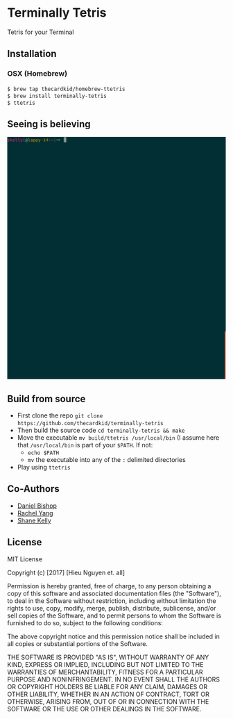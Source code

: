 # Terminally Tetris
Tetris for your Terminal

## Installation

### OSX (Homebrew)
```
$ brew tap thecardkid/homebrew-ttetris
$ brew install terminally-tetris
$ ttetris
```

## Seeing is believing
![demo](docs/demo.gif)

## Build from source

- First clone the repo `git clone https://github.com/thecardkid/terminally-tetris`
- Then build the source code `cd terminally-tetris && make`
- Move the executable `mv build/ttetris /usr/local/bin` (I assume here that `/usr/local/bin` is part of your `$PATH`. If not:
  - `echo $PATH`
  - `mv` the executable into any of the `:` delimited directories
- Play using `ttetris`

## Co-Authors

- [Daniel Bishop](https://github.com/Daniel6)
- [Rachel Yang](https://github.com/RachelYang02)
- [Shane Kelly](https://github.com/shanek21)

## License

MIT License

Copyright (c) [2017] [Hieu Nguyen et. all]

Permission is hereby granted, free of charge, to any person obtaining a copy
of this software and associated documentation files (the "Software"), to deal
in the Software without restriction, including without limitation the rights
to use, copy, modify, merge, publish, distribute, sublicense, and/or sell
copies of the Software, and to permit persons to whom the Software is
furnished to do so, subject to the following conditions:

The above copyright notice and this permission notice shall be included in all
copies or substantial portions of the Software.

THE SOFTWARE IS PROVIDED "AS IS", WITHOUT WARRANTY OF ANY KIND, EXPRESS OR
IMPLIED, INCLUDING BUT NOT LIMITED TO THE WARRANTIES OF MERCHANTABILITY,
FITNESS FOR A PARTICULAR PURPOSE AND NONINFRINGEMENT. IN NO EVENT SHALL THE
AUTHORS OR COPYRIGHT HOLDERS BE LIABLE FOR ANY CLAIM, DAMAGES OR OTHER
LIABILITY, WHETHER IN AN ACTION OF CONTRACT, TORT OR OTHERWISE, ARISING FROM,
OUT OF OR IN CONNECTION WITH THE SOFTWARE OR THE USE OR OTHER DEALINGS IN THE
SOFTWARE.
